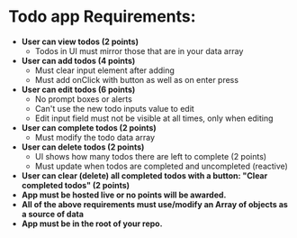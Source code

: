 # Todo app Requirements:

* **User can view todos (2 points)**
  * Todos in UI must mirror those that are in your data array
* **User can add todos (4 points)**
  * Must clear input element after adding
  * Must add onClick with button as well as on enter press
* **User can edit todos (6 points)**
  * No prompt boxes or alerts
  * Can't use the new todo inputs value to edit
  * Edit input field must not be visible at all times, only when editing
* **User can complete todos (2 points)**
  * Must modify the todo data array
* **User can delete todos (2 points)**
  * UI shows how many todos there are left to complete (2 points)
  * Must update when todos are completed and uncompleted (reactive)
* **User can clear (delete) all completed todos with a button: "Clear completed todos" (2 points)**
* **App must be hosted live or no points will be awarded.**
* **All of the above requirements must use/modify an Array of objects as a source of data**
* **App must be in the root of your repo.**
